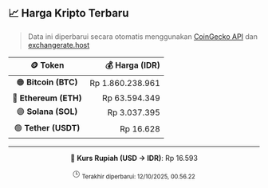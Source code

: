 

<!-- HARGA_KRIPTO -->
## 📈 Harga Kripto Terbaru

> Data ini diperbarui secara otomatis menggunakan [CoinGecko API](https://www.coingecko.com/) dan [exchangerate.host](https://exchangerate.host/)

<div align="center">

| 🪙 Token | 💰 Harga (IDR) |
|:------:|---------------:|
| 🟠 **Bitcoin (BTC)**   | Rp 1.860.238.961 |
| 🔵 **Ethereum (ETH)**  | Rp 63.594.349 |
| 🟣 **Solana (SOL)**    | Rp 3.037.395 |
| 🟢 **Tether (USDT)**   | Rp 16.628 |

---

💱 **Kurs Rupiah (USD → IDR)**: Rp 16.593

🕒 <sub>Terakhir diperbarui: 12/10/2025, 00.56.22</sub>

</div>
<!-- /HARGA_KRIPTO -->